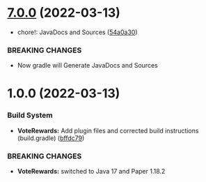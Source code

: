 # [7.0.0](https://github.com/GeorgeV220/VoteRewards6/compare/v6.0.0...v7.0.0) (2022-03-13)


* chore!: JavaDocs and Sources ([54a0a30](https://github.com/GeorgeV220/VoteRewards6/commit/54a0a30fa15884e74e30e0fc5747b8888417daef))


### BREAKING CHANGES

* Now gradle will Generate JavaDocs and Sources

# 1.0.0 (2022-03-13)


### Build System

* **VoteRewards:** Add plugin files and corrected build instructions (build.gradle) ([bffdc79](https://github.com/GeorgeV220/VoteRewards6/commit/bffdc79444c7a094a42c63e999910e95ebe25985))


### BREAKING CHANGES

* **VoteRewards:** switched to Java 17 and Paper 1.18.2
